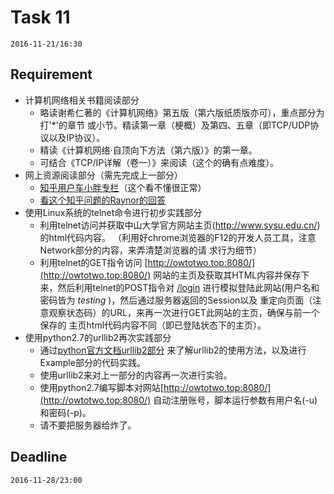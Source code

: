 # Task 11 #
`2016-11-21/16:30`

## Requirement ##
- 计算机网络相关书籍阅读部分
  + 略读谢希仁著的《计算机网络》第五版（第六版纸质版亦可），重点部分为打'\*'的章节
    或小节。精读第一章（梗概）及第四、五章（即TCP/UDP协议以及IP协议）。
  + 精读《计算机网络·自顶向下方法（第六版）》的第一章。
  + 可结合《TCP/IP详解（卷一）》来阅读（这个的确有点难度）。
- 网上资源阅读部分（需先完成上一部分）
  + [知乎用户车小胖专栏](https://zhuanlan.zhihu.com/p/22516664)（这个看不懂很正常）
  + [看这个知乎问题的Raynor的回答](https://www.zhihu.com/question/22017267)
- 使用Linux系统的telnet命令进行初步实践部分
  + 利用telnet访问并获取中山大学官方网站主页(http://www.sysu.edu.cn/)的html代码内容。
    （利用好chrome浏览器的F12的开发人员工具，注意Network部分的内容，来弄清楚浏览器的请
    求行为细节）
  + 利用telnet的GET指令访问 [http://owtotwo.top:8080/](http://owtotwo.top:8080/)
    网站的主页及获取其HTML内容并保存下来，然后利用telnet的POST指令对 [/login](/login)
    进行模拟登陆此网站(用户名和密码皆为 _testing_ )，然后通过服务器返回的Session以及
    重定向页面（注意观察状态码）的URL，来再一次进行GET此网站的主页，确保与前一个保存的
    主页html代码内容不同（即已登陆状态下的主页）。
- 使用python2.7的urllib2再次实践部分
  + 通过[python官方文档urllib2部分](https://docs.python.org/2/library/urllib2.html)
    来了解urllib2的使用方法，以及进行Example部分的代码实践。
  + 使用urllib2来对上一部分的内容再一次进行实验。
  + 使用python2.7编写脚本对网站[http://owtotwo.top:8080/](http://owtotwo.top:8080/)
    自动注册账号，脚本运行参数有用户名(-u)和密码(-p)。
  + 请不要把服务器给炸了。

## Deadline ##
`2016-11-28/23:00`
